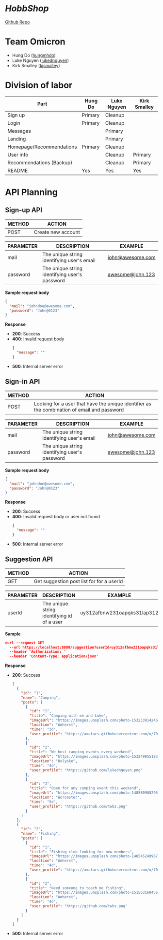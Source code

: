 # _HobbShop_

[Github Repo](https://github.com/cs326-f21-omicron/cs326-final-omicron)

# Team Omicron

- Hung Do ([hungmhdo](https://github.com/hungmhdo))
- Luke Nguyen ([lukednguyen](https://github.com/lukednguyen))
- Kirk Smalley ([kjsmalley](https://github.com/kjsmalley))

# Division of labor

| Part                     | Hung Do | Luke Nguyen | Kirk Smalley |
| ------------------------ | ------- | ----------- | ------------ |
| Sign up                  | Primary | Cleanup     |              |
| Login                    | Primary | Cleanup     |              |
| Messages                 |         | Primary     |              |
| Landing                  |         | Primary     |              |
| Homepage/Recommendations | Primary | Cleanup     |              |
| User info                |         | Cleanup     | Primary      |
| Recommendations (Backup) |         | Cleanup     | Primary      |
| README                   | Yes     | Yes         | Yes          |

# API Planning

## Sign-up API

| METHOD | ACTION             |
| ------ | ------------------ |
| POST   | Create new account |

| PARAMETER | DESCRIPTION                                   | EXAMPLE          |
| --------- | --------------------------------------------- | ---------------- |
| mail      | The unique string identifying user's email    | john@awesome.com |
| password  | The unique string identifying user's password | awesome@john.123 |

**Sample request body**

```json
{
  "mail": "johndoe@awesome.com",
  "password": "John@0123"
}
```

**Response**

- **200**: Success
- **400**: Invalid request body
  ```json
  {
    "message": ""
  }
  ```
- **500**: Internal server error

## Sign-in API

| METHOD | ACTION                                                                                      |
| ------ | ------------------------------------------------------------------------------------------- |
| POST   | Looking for a user that have the unique identifier as the combination of email and password |

| PARAMETER | DESCRIPTION                                   | EXAMPLE          |
| --------- | --------------------------------------------- | ---------------- |
| mail      | The unique string identifying user's email    | john@awesome.com |
| password  | The unique string identifying user's password | awesome@john.123 |

**Sample request body**

```json
{
  "mail": "johndoe@awesome.com",
  "password": "John@0123"
}
```

**Response**

- **200**: Success
- **400**: Invalid request body or user not found
  ```json
  {
    "message": ""
  }
  ```
- **500**: Internal server error

## Suggestion API

| METHOD | ACTION                                    |
| ------ | ----------------------------------------- |
| GET    | Get suggestion post list for for a userId |

| PARAMETER | DESCRIPTION                                | EXAMPLE                     |
| --------- | ------------------------------------------ | --------------------------- |
| userId    | The unique string identifying id of a user | uy312afbnw231oapqks31lap312 |

**Sample**

```json
curl --request GET
  --url https://localhost:8080/suggestion?userId=uy312afbnw231oapqks31lap312
  --header 'Authorization: '
  --header 'Content-Type: application/json'
```

**Response**

- **200**: Success

  ```json
  [
    {
      "id": "1",
      "name": "Camping",
      "posts": [
        {
          "id": "1",
          "title": "Camping with me and Luke",
          "imageUrl": "https://images.unsplash.com/photo-1532339142463-fd0a8979791a?ixid=MnwxMjA3fDB8MHxwaG90by1wYWdlfHx8fGVufDB8fHx8&ixlib=rb-1.2.1&auto=format&fit=crop&w=1170&q=80",
          "location": "Amherst",
          "time": "3d",
          "user_profile": "https://avatars.githubusercontent.com/u/70021320?v=4"
        },
        {
          "id": "2",
          "title": "We host camping events every weekend",
          "imageUrl": "https://images.unsplash.com/photo-1532498551838-b7a1cfac622e?ixlib=rb-1.2.1&ixid=MnwxMjA3fDB8MHxwaG90by1wYWdlfHx8fGVufDB8fHx8&auto=format&fit=crop&w=1170&q=80",
          "location": "Holyoke",
          "time": "4d",
          "user_profile": "https://github.com/lukednguyen.png"
        },
        {
          "id": "3",
          "title": "Open for any camping event this weekend",
          "imageUrl": "https://images.unsplash.com/photo-1485809052957-5113b0ff51af?ixlib=rb-1.2.1&ixid=MnwxMjA3fDB8MHxwaG90by1wYWdlfHx8fGVufDB8fHx8&auto=format&fit=crop&w=735&q=80",
          "location": "Worcester",
          "time": "5d",
          "user_profile": "https://github.com/twbs.png"
        }
      ]
    },
    {
      "id": "2",
      "name": "Fishing",
      "posts": [
        {
          "id": "1",
          "title": "Fishing club looking for new members",
          "imageUrl": "https://images.unsplash.com/photo-1485452499676-62ab02c20e83?ixid=MnwxMjA3fDB8MHxwaG90by1wYWdlfHx8fGVufDB8fHx8&ixlib=rb-1.2.1&auto=format&fit=crop&w=1170&q=80",
          "location": "Amherst",
          "time": "4d",
          "user_profile": "https://avatars.githubusercontent.com/u/70021320?v=4"
        },
        {
          "id": "2",
          "title": "Need someone to teach me fishing",
          "imageUrl": "https://images.unsplash.com/photo-1515631604561-23e0be68ee06?ixid=MnwxMjA3fDB8MHxwaG90by1wYWdlfHx8fGVufDB8fHx8&ixlib=rb-1.2.1&auto=format&fit=crop&w=1170&q=80",
          "location": "Amherst",
          "time": "4d",
          "user_profile": "https://github.com/twbs.png"
        }
      ]
    }
  ]
  ```

- **500**: Internal server error
